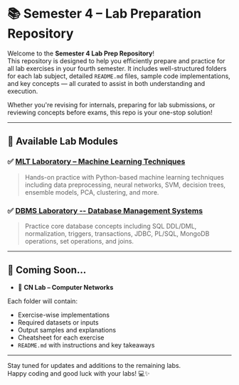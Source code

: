 

# 📚 Semester 4 – Lab Preparation Repository

Welcome to the **Semester 4 Lab Prep Repository**!  
This repository is designed to help you efficiently prepare and practice for all lab exercises in your fourth semester. It includes well-structured folders for each lab subject, detailed `README.md` files, sample code implementations, and key concepts — all curated to assist in both understanding and execution.

Whether you're revising for internals, preparing for lab submissions, or reviewing concepts before exams, this repo is your one-stop solution!

---

## 📁 Available Lab Modules

### ✅ **[MLT Laboratory – Machine Learning Techniques](./MLT/README.md)**
> Hands-on practice with Python-based machine learning techniques including data preprocessing, neural networks, SVM, decision trees, ensemble models, PCA, clustering, and more.

### ✅ **[DBMS Laboratory -- Database Management Systems](./DBMS/README.md)**

> Practice core database concepts including SQL DDL/DML, normalization, triggers, transactions, JDBC, PL/SQL, MongoDB operations, set operations, and joins.
---

## 🚧 Coming Soon...

- 🔄 **CN Lab – Computer Networks**


Each folder will contain:
- Exercise-wise implementations
- Required datasets or inputs
- Output samples and explanations
- Cheatsheet for each exercise
- `README.md` with instructions and key takeaways

---

Stay tuned for updates and additions to the remaining labs.  
Happy coding and good luck with your labs! 💻✨
